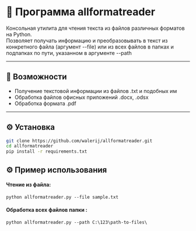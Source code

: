 
# 🧠 Программа allformatreader

Консольная утилита для чтения текста из файлов различных форматов на Python.  
Позволяет получать информацию и преобразовывать в текст из конкретного файла (аргумент --file) 
или из всех файлов в папках и подпапках по пути, указанном в аргументе --path

---

## 🚀 Возможности

- Получение текстовой информации из файлов .txt и подобных им
- Обработка файлов офисных приложений .docx, .odsx 
- Обработка формата .pdf


---

## ⚙️ Установка

```bash
git clone https://github.com/walerij/allformatreader.git
cd allformatreader
pip install -r requirements.txt
```

## ⚙️ Пример использования

#### Чтение из файла:
```
python allformatreader.py --file sample.txt 
```

#### Обработка всех файлов папки :
```
python allformatreader.py --path C:\123\path-to-files\ 
```